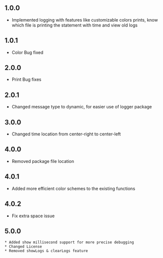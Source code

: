 ## 1.0.0

* Implemented logging with features like customizable colors prints, know which file is printing the statement with time and view old logs 
## 1.0.1

* Color Bug fixed
## 2.0.0

* Print Bug fixes
## 2.0.1

* Changed message type to dynamic, for easier use of logger package
## 3.0.0

* Changed time location from center-right to center-left
## 4.0.0

* Removed package file location
## 4.0.1

* Added more efficient color schemes to the existing functions
## 4.0.2

* Fix extra space issue
## 5.0.0
    * Added show millisecond support for more precise debugging
    * Changed License
    * Removed showLogs & clearLogs feature
